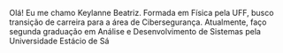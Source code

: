 Olá! Eu me chamo Keylanne Beatriz. Formada em Física pela UFF, busco transição de carreira para a área de Cibersegurança. Atualmente, faço segunda graduação em Análise e Desenvolvimento de Sistemas pela Universidade Estácio de Sá

